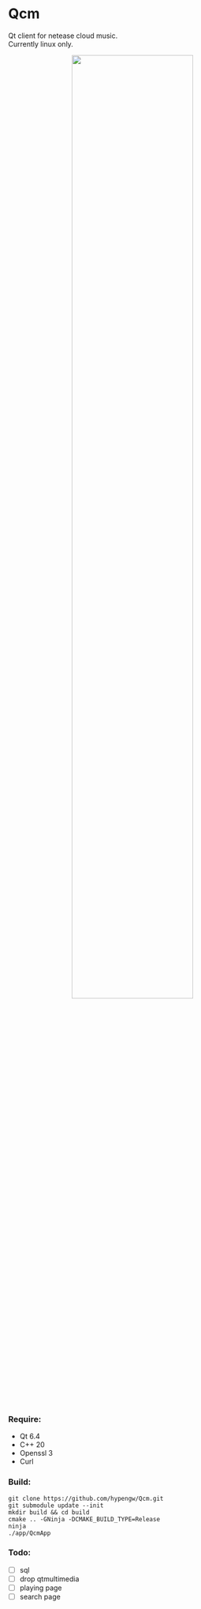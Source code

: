 # Qcm
Qt client for netease cloud music.  
Currently linux only.  

<p align="center" width="100%">
<img src="https://github.com/hypengw/Qcm/blob/master/app/assets/screenshots/main.jpg?raw=true" width=70%>
</p>

### Require:  
- Qt 6.4
- C++ 20
- Openssl 3
- Curl

### Build:  
```
git clone https://github.com/hypengw/Qcm.git  
git submodule update --init
mkdir build && cd build
cmake .. -GNinja -DCMAKE_BUILD_TYPE=Release  
ninja
./app/QcmApp
```

### Todo:
- [ ] sql
- [ ] drop qtmultimedia
- [ ] playing page
- [ ] search page
